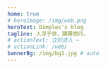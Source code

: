 ```yaml
---
home: true
# heroImage: /img/web.png
heroText: Dimples's blog
tagline: 人浮于世，蹒跚而行。
# actionText: 立刻进入 →
# actionLink: /web/
bannerBg: /img/bg1.jpg # auto
---
```

